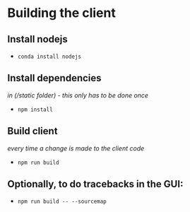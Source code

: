 # Building the client

## Install nodejs
- `conda install nodejs`

## Install dependencies
_in (/static folder) - this only has to be done once_
- `npm install`

## Build client
_every time a change is made to the client code_
- `npm run build`

## Optionally, to do tracebacks in the GUI:
- `npm run build -- --sourcemap`